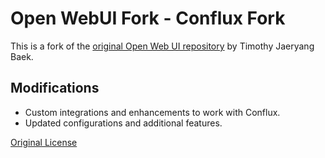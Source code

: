 # Open WebUI Fork - Conflux Fork

This is a fork of the [original Open Web UI repository](https://github.com/open-webui/open-webui) by Timothy Jaeryang Baek.

## Modifications
- Custom integrations and enhancements to work with Conflux.
- Updated configurations and additional features.

[Original License](LICENSE)